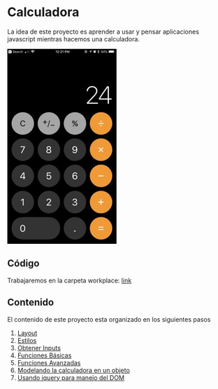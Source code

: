 # Calculadora

La idea de este proyecto es aprender a usar y pensar aplicaciones javascript mientras hacemos una calculadora.

![Calculadora iOS](./docs/assets/calculadora.jpg)

## Código

Trabajaremos en la carpeta workplace:
[link](./workplace)

## Contenido

El contenido de este proyecto esta organizado en los siguientes pasos

1. [Layout](./docs/00-layout.md)
2. [Estilos](./docs/01-estilos.md)
3. [Obtener Inputs](./docs/02-obtener-inputs.md)
4. [Funciones Básicas](./docs/03-funciones-basicas.md)
5. [Funciones Avanzadas](./docs/04-funciones-avanzadas.md)
6. [Modelando la calculadora en un objeto](./docs/05-objetos.md)
7. [Usando jquery para manejo del DOM](./docs/06-jquery.md)
